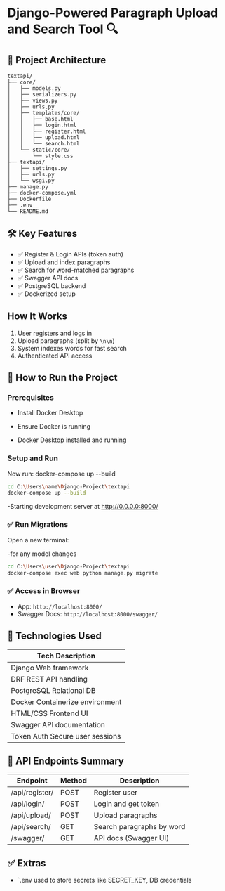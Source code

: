 
#  Django-Powered Paragraph Upload and Search Tool 🔍

## 🧩 Project Architecture

```
textapi/
├── core/
│   ├── models.py
│   ├── serializers.py
│   ├── views.py
│   ├── urls.py
│   ├── templates/core/
│   │   ├── base.html
│   │   ├── login.html         
│   │   ├── register.html
│   │   ├── upload.html
│   │   └── search.html
│   └── static/core/
│       └── style.css
├── textapi/
│   ├── settings.py
│   ├── urls.py
│   └── wsgi.py
├── manage.py
├── docker-compose.yml
├── Dockerfile
├── .env
└── README.md
```

## 🛠️ Key Features

- ✅ Register & Login APIs (token auth)
- ✅ Upload and index paragraphs
- ✅ Search for word-matched paragraphs
- ✅ Swagger API docs
- ✅ PostgreSQL backend
- ✅ Dockerized setup

##  How It Works

1. User registers and logs in
2. Upload paragraphs (split by `\n\n`)
3. System indexes words for fast search
4. Authenticated API access

## 🚀 How to Run the Project

###  Prerequisites
- Install Docker Desktop

- Ensure Docker is running

- Docker Desktop installed and running

###  Setup and Run

Now run:   docker-compose up --build

```bash
cd C:\Users\name\Django-Project\textapi
docker-compose up --build
```
-Starting development server at http://0.0.0.0:8000/

### ✅ Run Migrations

Open a new terminal:

-for any model changes
```bash
cd C:\Users\user\Django-Project\textapi
docker-compose exec web python manage.py migrate
```

### ✅ Access in Browser

- App: `http://localhost:8000/`
- Swagger Docs: `http://localhost:8000/swagger/`

## 📄 Technologies Used

| Tech                      Description                        
|--------------------------------------------------
| Django                   Web framework                      
| DRF                         REST API handling                  
| PostgreSQL            Relational DB                      
| Docker                   Containerize environment           
| HTML/CSS              Frontend UI                        
| Swagger                 API documentation                  
| Token Auth            Secure user sessions               

## 📘 API Endpoints Summary

| Endpoint        | Method | Description               
|-----------------|---------|---------------------------
| /api/register/  | POST   | Register user             
| /api/login/      | POST   | Login and get token       
| /api/upload/   | POST   | Upload paragraphs         
| /api/search/    | GET     | Search paragraphs by word 
| /swagger/       | GET     | API docs (Swagger UI)     

## ✅ Extras

- `.env used to store secrets like SECRET_KEY, DB credentials
